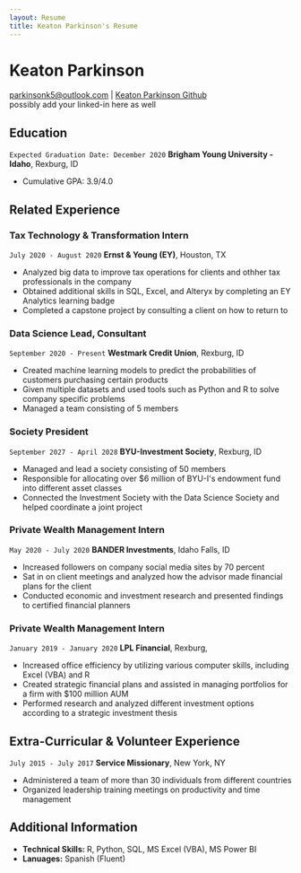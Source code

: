 ```yaml
---
layout: Resume
title: Keaton Parkinson's Resume
---
```


# Keaton Parkinson

<div id="webaddress">
<a href="parkinsonk5@outlook.com">parkinsonk5@outlook.com</a>
| <a href="https://github.com/parkinsonk">Keaton Parkinson Github</a>
</div>
possibly add your linked-in here as well

<!-- https://www.monique.tech/the-art-of-markdown -->

## Education

`Expected Graduation Date: December 2020`
**Brigham Young University - Idaho**, Rexburg, ID

- Cumulative GPA: 3.9/4.0

## Related Experience

### Tax Technology & Transformation Intern

`July 2020 - August 2020`
**Ernst & Young (EY)**, Houston, TX

- Analyzed big data to improve tax operations for clients and othher tax professionals in the company
- Obtained additional skills in SQL, Excel, and Alteryx by completing an EY Analytics learning badge
- Completed a capstone project by consulting a client on how to return to

### Data Science Lead, Consultant

`September 2020 - Present`
**Westmark Credit Union**, Rexburg, ID

- Created machine learning models to predict the probabilities of customers purchasing certain products
- Given multiple datasets and used tools such as Python and R to solve company specific problems
- Managed a team consisting of 5 members

### Society President

`September 2027 - April 2028`
**BYU-Investment Society**, Rexburg, ID

- Managed and lead a society consisting of 50 members
- Responsible for allocating over $6 million of BYU-I's endowment fund into different asset classes
- Connected the Investment Society with the Data Science Society and helped coordinate a joint project

### Private Wealth Management Intern

`May 2020 - July 2020`
**BANDER Investments**, Idaho Falls, ID

- Increased followers on company social media sites by 70 percent
- Sat in on client meetings and analyzed how the advisor made financial plans for the client
- Conducted economic and investment research and presented findings to certified financial planners

### Private Wealth Management Intern

`January 2019 - January 2020`
**LPL Financial**, Rexburg,

- Increased office efficiency by utilizing various computer skills, including Excel (VBA) and R
- Created strategic financial plans and assisted in managing portfolios for a firm with $100 million AUM
- Performed research and analyzed different investment options according to a strategic investment thesis

## Extra-Curricular & Volunteer Experience

`July 2015 - July 2017`
**Service Missionary**, New York, NY

- Administered a team of more than 30 individuals from different countries
- Organized leadership training meetings on productivity and time management

## Additional Information

- **Technical Skills:** R, Python, SQL, MS Excel (VBA), MS Power BI
- **Lanuages:** Spanish (Fluent)

<!-- ### Footer

Last updated: May 2013 -->
